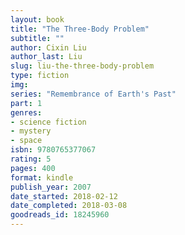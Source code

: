 ```yaml
---
layout: book
title: "The Three-Body Problem"
subtitle: ""
author: Cixin Liu
author_last: Liu
slug: liu-the-three-body-problem
type: fiction
img: 
series: "Remembrance of Earth's Past"
part: 1
genres:
- science fiction
- mystery
- space
isbn: 9780765377067
rating: 5
pages: 400
format: kindle
publish_year: 2007
date_started: 2018-02-12
date_completed: 2018-03-08
goodreads_id: 18245960
---
```

